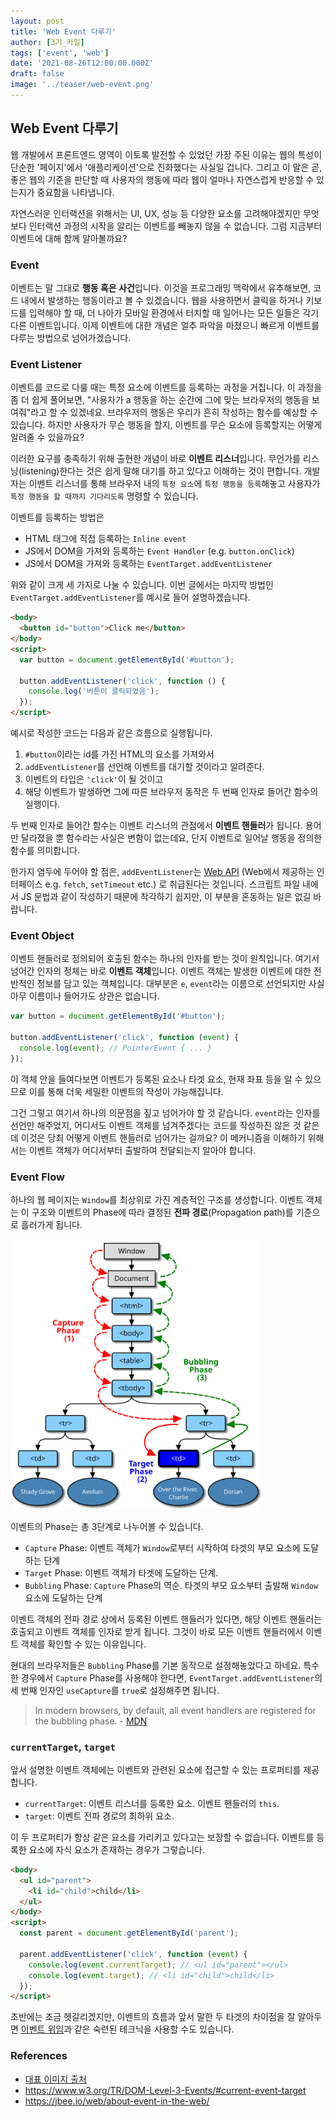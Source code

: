 ```yaml
---
layout: post
title: 'Web Event 다루기'
author: [3기_카일]
tags: ['event', 'web']
date: '2021-08-26T12:00:00.000Z'
draft: false
image: '../teaser/web-event.png'
---
```


## Web Event 다루기

웹 개발에서 프론트엔드 영역이 이토록 발전할 수 있었던 가장 주된 이유는 웹의 특성이 단순한 '페이지'에서 '애플리케이션'으로 진화했다는 사실일 겁니다. 그리고 이 말은 곧, 좋은 웹의 기준을 판단할 때 사용자의 행동에 따라 웹이 얼마나 자연스럽게 반응할 수 있는지가 중요함을 나타냅니다.

자연스러운 인터랙션을 위해서는 UI, UX, 성능 등 다양한 요소를 고려해야겠지만 무엇보다 인터랙션 과정의 시작을 알리는 이벤트를 빼놓지 않을 수 없습니다. 그럼 지금부터 이벤트에 대해 함께 알아볼까요?

### Event

이벤트는 말 그대로 **행동 혹은 사건**입니다. 이것을 프로그래밍 맥락에서 유추해보면, 코드 내에서 발생하는 행동이라고 볼 수 있겠습니다. 웹을 사용하면서 클릭을 하거나 키보드를 입력해야 할 때, 더 나아가 모바일 환경에서 터치할 때 일어나는 모든 일들은 각기 다른 이벤트입니다. 이제 이벤트에 대한 개념은 얼추 파악을 마쳤으니 빠르게 이벤트를 다루는 방법으로 넘어가겠습니다.

### Event Listener

이벤트를 코드로 다룰 때는 특정 요소에 이벤트를 등록하는 과정을 거칩니다. 이 과정을 좀 더 쉽게 풀어보면, "사용자가 a 행동을 하는 순간에 그에 맞는 브라우저의 행동을 보여줘"라고 할 수 있겠네요. 브라우저의 행동은 우리가 흔히 작성하는 함수를 예상할 수 있습니다. 하지만 사용자가 무슨 행동을 할지, 이벤트를 무슨 요소에 등록할지는 어떻게 알려줄 수 있을까요?

이러한 요구를 충족하기 위해 출현한 개념이 바로 **이벤트 리스너**입니다. 무언가를 리스닝(listening)한다는 것은 쉽게 말해 대기를 하고 있다고 이해하는 것이 편합니다. 개발자는 이벤트 리스너를 통해 브라우저 내의 `특정 요소`에 `특정 행동을 등록`해놓고 사용자가 `특정 행동을 할 때까지 기다리도록` 명령할 수 있습니다.

이벤트를 등록하는 방법은

- HTML 태그에 직접 등록하는 `Inline event`
- JS에서 DOM을 가져와 등록하는 `Event Handler` (e.g. `button.onClick`)
- JS에서 DOM을 가져와 등록하는 `EventTarget.addEventListener`

위와 같이 크게 세 가지로 나눌 수 있습니다. 이번 글에서는 마지막 방법인 `EventTarget.addEventListener`를 예시로 들어 설명하겠습니다.

```html
<body>
  <button id="button">Click me</button>
</body>
<script>
  var button = document.getElementById('#button');

  button.addEventListener('click', function () {
    console.log('버튼이 클릭되었음');
  });
</script>
```

예시로 작성한 코드는 다음과 같은 흐름으로 실행됩니다.

1. `#button`이라는 id를 가진 HTML의 요소를 가져와서
2. `addEventListener`를 선언해 이벤트를 대기할 것이라고 알려준다.
3. 이벤트의 타입은 `'click'`이 될 것이고
4. 해당 이벤트가 발생하면 그에 따른 브라우저 동작은 두 번째 인자로 들어간 함수의 실행이다.

두 번째 인자로 들어간 함수는 이벤트 리스너의 관점에서 **이벤트 핸들러**가 됩니다. 용어만 달라졌을 뿐 함수라는 사실은 변함이 없는데요, 단지 이벤트로 일어날 행동을 정의한 함수를 의미합니다.

한가지 염두에 두어야 할 점은, `addEventListener`는 [Web API](https://developer.mozilla.org/ko/docs/Web/API) (Web에서 제공하는 인터페이스 e.g. `fetch`, `setTimeout` etc.) 로 취급된다는 것입니다. 스크립트 파일 내에서 JS 문법과 같이 작성하기 때문에 착각하기 쉽지만, 이 부분을 혼동하는 일은 없길 바랍니다.

### Event Object

이벤트 핸들러로 정의되어 호출된 함수는 하나의 인자를 받는 것이 원칙입니다. 여기서 넘어간 인자의 정체는 바로 **이벤트 객체**입니다. 이벤트 객체는 발생한 이벤트에 대한 전반적인 정보를 담고 있는 객체입니다. 대부분은 `e`, `event`라는 이름으로 선언되지만 사실 아무 이름이나 들어가도 상관은 없습니다.

```js
var button = document.getElementById('#button');

button.addEventListener('click', function (event) {
  console.log(event); // PointerEvent { ... }
});
```

이 객체 안을 들여다보면 이벤트가 등록된 요소나 타겟 요소, 현재 좌표 등을 알 수 있으므로 이를 통해 더욱 세밀한 이벤트의 작성이 가능해집니다.

그건 그렇고 여기서 하나의 의문점을 짚고 넘어가야 할 것 같습니다. `event`라는 인자를 선언만 해주었지, 어디서도 이벤트 객체를 넘겨주겠다는 코드를 작성하진 않은 것 같은데 이것은 당최 어떻게 이벤트 핸들러로 넘어가는 걸까요? 이 메커니즘을 이해하기 위해서는 이벤트 객체가 어디서부터 출발하여 전달되는지 알아야 합니다.

### Event Flow

하나의 웹 페이지는 `Window`를 최상위로 가진 계층적인 구조를 생성합니다. 이벤트 객체는 이 구조와 이벤트의 Phase에 따라 결정된 **전파 경로**(Propagation path)를 기준으로 흘러가게 됩니다.

<img width="400" src="./../images/2021-08-26-eventflow.svg"></img>

이벤트의 Phase는 총 3단계로 나누어볼 수 있습니다.

- `Capture` Phase: 이벤트 객체가 `Window`로부터 시작하여 타겟의 부모 요소에 도달하는 단계
- `Target` Phase: 이벤트 객체가 타겟에 도달하는 단계.
- `Bubbling` Phase: `Capture` Phase의 역순. 타겟의 부모 요소부터 출발해 `Window` 요소에 도달하는 단계

이벤트 객체의 전파 경로 상에서 등록된 이벤트 핸들러가 있다면, 해당 이벤트 핸들러는 호출되고 이벤트 객체를 인자로 받게 됩니다. 그것이 바로 모든 이벤트 핸들러에서 이벤트 객체를 확인할 수 있는 이유입니다.

현대의 브라우저들은 `Bubbling` Phase를 기본 동작으로 설정해놓았다고 하네요. 특수한 경우에서 `Capture` Phase를 사용해야 한다면, `EventTarget.addEventListener`의 세 번째 인자인 `useCapture`를 `true`로 설정해주면 됩니다.

> In modern browsers, by default, all event handlers are registered for the bubbling phase. - [MDN](https://developer.mozilla.org/en-US/docs/Learn/JavaScript/Building_blocks/Events#event_bubbling_and_capture)

### `currentTarget`, `target`

앞서 설명한 이벤트 객체에는 이벤트와 관련된 요소에 접근할 수 있는 프로퍼티를 제공합니다.

- `currentTarget`: 이벤트 리스너를 등록한 요소. 이벤트 핸들러의 `this`.
- `target`: 이벤트 전파 경로의 최하위 요소.

이 두 프로퍼티가 항상 같은 요소를 가리키고 있다고는 보장할 수 없습니다. 이벤트를 등록한 요소에 자식 요소가 존재하는 경우가 그렇습니다.

```html
<body>
  <ul id="parent">
    <li id="child">child</li>
  </ul>
</body>
<script>
  const parent = document.getElementById('parent');

  parent.addEventListener('click', function (event) {
    console.log(event.currentTarget); // <ul id="parent"></ul>
    console.log(event.target); // <li id="child">child</li>
  });
</script>
```

초반에는 조금 헷갈리겠지만, 이벤트의 흐름과 앞서 말한 두 타겟의 차이점을 잘 알아두면 [이벤트 위임](https://javascript.info/event-delegation)과 같은 숙련된 테크닉을 사용할 수도 있습니다.

### References

- [대표 이미지 출처](https://www.web-event.be/)
- https://www.w3.org/TR/DOM-Level-3-Events/#current-event-target
- https://jbee.io/web/about-event-in-the-web/
